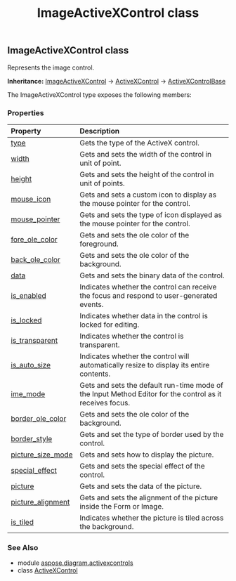 ﻿---
title: ImageActiveXControl class
second_title: Aspose.Diagram for Python via .NET API References
description: 
type: docs
weight: 60
url: /python-net/aspose.diagram.activexcontrols/imageactivexcontrol/
is_root: false
---

## ImageActiveXControl class

Represents the image control.



**Inheritance:** [ImageActiveXControl](/diagram/python-net/aspose.diagram.activexcontrols/imageactivexcontrol) → 
[ActiveXControl](/diagram/python-net/aspose.diagram.activexcontrols/activexcontrol) → 
[ActiveXControlBase](/diagram/python-net/aspose.diagram.activexcontrols/activexcontrolbase)



The ImageActiveXControl type exposes the following members:

### Properties
| Property | Description |
| :- | :- |
| [type](/diagram/python-net/aspose.diagram.activexcontrols/imageactivexcontrol/type) | Gets the type of the ActiveX control. |
| [width](/diagram/python-net/aspose.diagram.activexcontrols/imageactivexcontrol/width) | Gets and sets the width of the control in unit of point. |
| [height](/diagram/python-net/aspose.diagram.activexcontrols/imageactivexcontrol/height) | Gets and sets the height of the control in unit of points. |
| [mouse_icon](/diagram/python-net/aspose.diagram.activexcontrols/imageactivexcontrol/mouse_icon) | Gets and sets a custom icon to display as the mouse pointer for the control. |
| [mouse_pointer](/diagram/python-net/aspose.diagram.activexcontrols/imageactivexcontrol/mouse_pointer) | Gets and sets the type of icon displayed as the mouse pointer for the control. |
| [fore_ole_color](/diagram/python-net/aspose.diagram.activexcontrols/imageactivexcontrol/fore_ole_color) | Gets and sets the ole color of the foreground. |
| [back_ole_color](/diagram/python-net/aspose.diagram.activexcontrols/imageactivexcontrol/back_ole_color) | Gets and sets the ole color of the background. |
| [data](/diagram/python-net/aspose.diagram.activexcontrols/imageactivexcontrol/data) | Gets and sets the binary data of the control. |
| [is_enabled](/diagram/python-net/aspose.diagram.activexcontrols/imageactivexcontrol/is_enabled) | Indicates whether the control can receive the focus and respond to user-generated events. |
| [is_locked](/diagram/python-net/aspose.diagram.activexcontrols/imageactivexcontrol/is_locked) | Indicates whether data in the control is locked for editing. |
| [is_transparent](/diagram/python-net/aspose.diagram.activexcontrols/imageactivexcontrol/is_transparent) | Indicates whether the control is transparent. |
| [is_auto_size](/diagram/python-net/aspose.diagram.activexcontrols/imageactivexcontrol/is_auto_size) | Indicates whether the control will automatically resize to display its entire contents. |
| [ime_mode](/diagram/python-net/aspose.diagram.activexcontrols/imageactivexcontrol/ime_mode) | Gets and sets the default run-time mode of the Input Method Editor for the control as it receives focus. |
| [border_ole_color](/diagram/python-net/aspose.diagram.activexcontrols/imageactivexcontrol/border_ole_color) | Gets and sets the ole color of the background. |
| [border_style](/diagram/python-net/aspose.diagram.activexcontrols/imageactivexcontrol/border_style) | Gets and set the type of border used by the control. |
| [picture_size_mode](/diagram/python-net/aspose.diagram.activexcontrols/imageactivexcontrol/picture_size_mode) | Gets and sets how to display the picture. |
| [special_effect](/diagram/python-net/aspose.diagram.activexcontrols/imageactivexcontrol/special_effect) | Gets and sets the special effect of the control. |
| [picture](/diagram/python-net/aspose.diagram.activexcontrols/imageactivexcontrol/picture) | Gets and sets the data of the picture. |
| [picture_alignment](/diagram/python-net/aspose.diagram.activexcontrols/imageactivexcontrol/picture_alignment) | Gets and sets the alignment of the picture inside the Form or Image. |
| [is_tiled](/diagram/python-net/aspose.diagram.activexcontrols/imageactivexcontrol/is_tiled) | Indicates whether the picture is tiled across the background. |


### See Also

* module [aspose.diagram.activexcontrols](../)
* class [ActiveXControl](/diagram/python-net/aspose.diagram.activexcontrols/activexcontrol)
